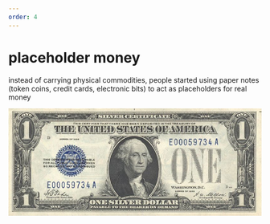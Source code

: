 ```yaml
---
order: 4
---
```


# placeholder money

instead of carrying physical commodities, people started using paper notes (token coins, credit cards, electronic bits) to act as placeholders for real money

![picture of US silver certificate](images/silver-certificate.jpg)